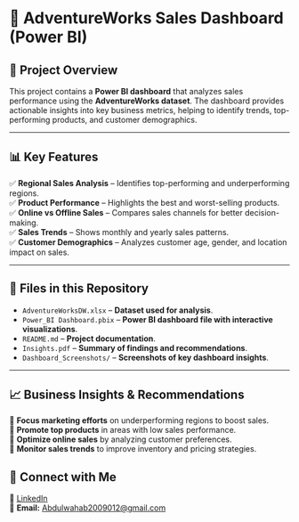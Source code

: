 # 🚀 AdventureWorks Sales Dashboard (Power BI)

## 📌 Project Overview
This project contains a **Power BI dashboard** that analyzes sales performance using the **AdventureWorks dataset**. The dashboard provides actionable insights into key business metrics, helping to identify trends, top-performing products, and customer demographics.

---

## 📊 Key Features
✅ **Regional Sales Analysis** – Identifies top-performing and underperforming regions.  
✅ **Product Performance** – Highlights the best and worst-selling products.  
✅ **Online vs Offline Sales** – Compares sales channels for better decision-making.  
✅ **Sales Trends** – Shows monthly and yearly sales patterns.  
✅ **Customer Demographics** – Analyzes customer age, gender, and location impact on sales.  

---

## 📂 Files in this Repository
- `AdventureWorksDW.xlsx` – **Dataset used for analysis**.  
- `Power_BI Dashboard.pbix` – **Power BI dashboard file with interactive visualizations**.  
- `README.md` – **Project documentation**.  
- `Insights.pdf` – **Summary of findings and recommendations**.  
- `Dashboard_Screenshots/` – **Screenshots of key dashboard insights**.  

---

## 📈 Business Insights & Recommendations
📌 **Focus marketing efforts** on underperforming regions to boost sales.  
📌 **Promote top products** in areas with low sales performance.  
📌 **Optimize online sales** by analyzing customer preferences.  
📌 **Monitor sales trends** to improve inventory and pricing strategies.  

## 📌 Connect with Me
📌 [LinkedIn](https://linkedin.com/in/abdulwahab456)  
📌 **Email:** Abdulwahab2009012@gmail.com  
